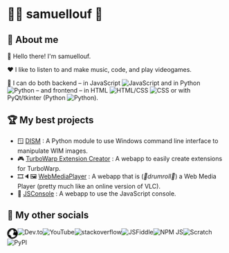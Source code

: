 # 👨‍💻 samuellouf 🎼

## 👋 About me
👋 Hello there! I'm samuellouf.

❤️ I like to listen to and make music, code, and play videogames.

💪 I can do both backend – in JavaScript <img src="https://cdn.simpleicons.org/javascript" height="16px" title="JavaScript"> and in Python <img src="https://cdn.simpleicons.org/python" height="16px" title="Python"> – and frontend – in HTML <img src="https://cdn.simpleicons.org/html5" height="16px" title="HTML">/CSS <img src="https://cdn.simpleicons.org/css" height="16px" title="CSS"> or with PyQt/tkinter (Python <img src="https://cdn.simpleicons.org/python" height="16px" title="Python">).

## 🏆 My best projects
- 🪟 [DISM](https://github.com/samuellouf/DISM) : A Python module to use Windows command line interface to manipulate WIM images.
- 🎮 [TurboWarp Extension Creator](https://github.com/samuellouf/TurboWarp-Extension-Creator) : A webapp to easily create extensions for TurboWarp.
- 🎞️🔈🖼️ [WebMediaPlayer](https://github.com/samuellouf/WebMediaPlayer) : A webapp that is (*🥁drumroll🥁*) a Web Media Player (pretty much like an online version of VLC).
- 👾 [JSConsole](https://samuellouf.github.io/JSConsole/) : A webapp to use the JavaScript console.

## 📱 My other socials
[<img src="https://raw.githubusercontent.com/iconic/open-iconic/master/svg/globe.svg" width="24px" title="My Website" align="left"/>](https://samuellouf.github.io)
[<img src="https://cdn.simpleicons.org/devdotto" height="24px" title="Dev.to" align="left">](https://dev.to/samuellouf)
[<img src="https://cdn.simpleicons.org/youtube" height="24px" title="YouTube" align="left">](https://www.youtube.com/@SamuelLouf)
[<img src="https://cdn.simpleicons.org/stackoverflow" height="24px" title="stackoverflow" align="left">](https://stackoverflow.com/users/22821356/samuellouf)
[<img src="https://cdn.simpleicons.org/jsfiddle" height="24px" title="JSFiddle" align="left">](https://jsfiddle.net/user/fiddles)
[<img src="https://cdn.simpleicons.org/npm" height="24px" title="NPM JS" align="left">](https://www.npmjs.com/~samuellouf)
[<img src="https://cdn.simpleicons.org/scratch" height="24px" title="Scratch" align="left">](https://scratch.mit.edu/users/samuellouf)
[<img src="https://cdn.simpleicons.org/pypi" height="24px" title="PyPI" align="left">](https://pypi.org/user/samuellouf)
